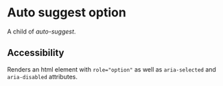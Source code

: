# Auto suggest option

A child of *auto-suggest*.

## Accessibility

Renders an html element with `role="option"` as well as `aria-selected` and `aria-disabled` attributes. 
